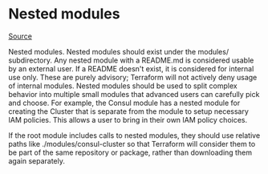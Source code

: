 # Nested modules

[Source](https://www.terraform.io/docs/language/modules/develop/structure.html)

Nested modules. Nested modules should exist under the modules/ subdirectory. Any nested module with a README.md is
considered usable by an external user. If a README doesn't exist, it is considered for internal use only. These are
purely advisory; Terraform will not actively deny usage of internal modules. Nested modules should be used to split
complex behavior into multiple small modules that advanced users can carefully pick and choose. For example, the Consul
module has a nested module for creating the Cluster that is separate from the module to setup necessary IAM policies.
This allows a user to bring in their own IAM policy choices.

If the root module includes calls to nested modules, they should use relative paths like ./modules/consul-cluster so
that Terraform will consider them to be part of the same repository or package, rather than downloading them again
separately.
